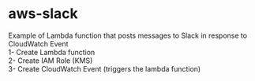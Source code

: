# aws-slack

Example of Lambda function that posts messages to Slack in response to CloudWatch Event  
1- Create Lambda function  
2- Create IAM Role (KMS)  
3- Create CloudWatch Event (triggers the lambda function)  
